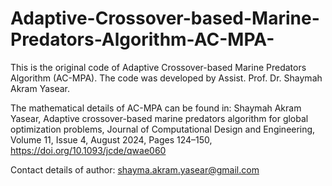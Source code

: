 # Adaptive-Crossover-based-Marine-Predators-Algorithm-AC-MPA-
This is the original code of Adaptive Crossover-based Marine Predators Algorithm (AC-MPA). The code was developed by Assist. Prof. Dr. Shaymah Akram Yasear.

The mathematical details of AC-MPA can be found in: Shaymah Akram Yasear, Adaptive crossover-based marine predators algorithm for global optimization problems, Journal of Computational Design and Engineering, Volume 11, Issue 4, August 2024, Pages 124–150, https://doi.org/10.1093/jcde/qwae060

Contact details of author: shayma.akram.yasear@gmail.com
